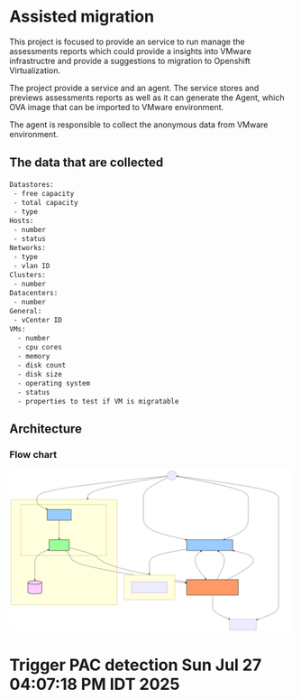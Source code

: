 # Assisted migration
This project is focused to provide an service to run manage the assessments reports
which could provide a insights into VMware infrastructre and provide a suggestions to
migration to Openshift Virtualization.

The project provide a service and an agent. The service stores and previews assessments reports
as well as it can generate the Agent, which OVA image that can be imported to VMware environment.

The agent is responsible to collect the anonymous data from VMware environment.

## The data that are collected

```
Datastores:
 - free capacity
 - total capacity
 - type
Hosts:
 - number
 - status
Networks:
 - type
 - vlan ID
Clusters:
 - number
Datacenters:
 - number
General:
 - vCenter ID
VMs:
  - number
  - cpu cores
  - memory
  - disk count
  - disk size
  - operating system
  - status
  - properties to test if VM is migratable
```

## Architecture

### Flow chart
![Flow Diagram](doc/img/flow.svg)
# Trigger PAC detection Sun Jul 27 04:07:18 PM IDT 2025
